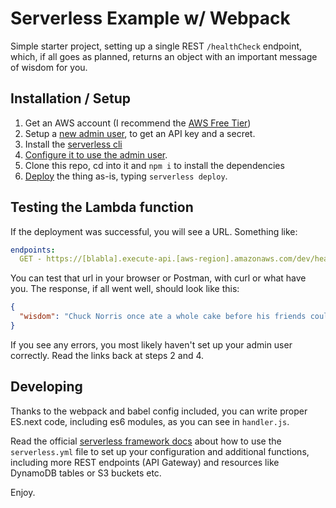 # Serverless Example w/ Webpack

Simple starter project, setting up a single REST `/healthCheck` endpoint,
which, if all goes as planned, returns an object with an important message of wisdom for you.

## Installation / Setup

1. Get an AWS account (I recommend the [AWS Free Tier](https://aws.amazon.com/free/))
2. Setup a [new admin user](https://serverless.com/framework/docs/providers/aws/guide/credentials#creating-aws-access-keys), to get an API key and a secret.
3. Install the [serverless cli](https://serverless.com/framework/docs/providers/aws/guide/installation/)
4. [Configure it to use the admin user](https://serverless.com/framework/docs/providers/aws/guide/credentials#setup-with-serverless-config-credentials-command).
5. Clone this repo, cd into it and `npm i` to install the dependencies
6. [Deploy](https://serverless.com/framework/docs/providers/aws/guide/deploying/) the thing as-is, typing `serverless deploy`.

## Testing the Lambda function

If the deployment was successful, you will see a URL. Something like:

```yaml
endpoints:
  GET - https://[blabla].execute-api.[aws-region].amazonaws.com/dev/healthCheck
```

You can test that url in your browser or Postman, with curl or what have you.
The response, if all went well, should look like this:

```json
{
  "wisdom": "Chuck Norris once ate a whole cake before his friends could tell him there was a stripper in it."
}
```

If you see any errors, you most likely haven't set up your admin user correctly. Read the links back at steps 2 and 4.

## Developing

Thanks to the webpack and babel config included, you can write proper ES.next code, including es6 modules, as you can see in `handler.js`.

Read the official [serverless framework docs](https://serverless.com/framework/docs/providers/aws/guide/serverless.yml) about how to use the `serverless.yml` file to set up your configuration and additional functions, including more REST endpoints (API Gateway) and resources like DynamoDB tables or S3 buckets etc.

Enjoy.
